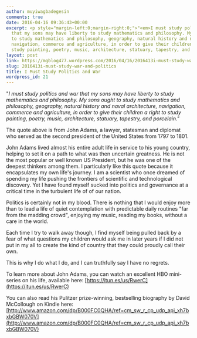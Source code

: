 ```yaml
---
author: muyiwagbadegesin
comments: true
date: 2016-04-16 09:36:43+00:00
excerpt: <p style="margin-left:0;margin-right:0;">"<em>I must study politics and war
  that my sons may have liberty to study mathematics and philosophy. My sons ought
  to study mathematics and philosophy, geography, natural history and naval architecture,
  navigation, commerce and agriculture, in order to give their children a right to
  study painting, poetry, music, architecture, statuary, tapestry, and porcelain."</em></p><p> </p>
layout: post
link: https://mgblog477.wordpress.com/2016/04/16/2016413i-must-study-war-and-politics/
slug: 2016413i-must-study-war-and-politics
title: I Must Study Politics and War
wordpress_id: 21
---
```


"_I must study politics and war that my sons may have liberty to study mathematics and philosophy. My sons ought to study mathematics and philosophy, geography, natural history and naval architecture, navigation, commerce and agriculture, in order to give their children a right to study painting, poetry, music, architecture, statuary, tapestry, and porcelain."_

The quote above is from John Adams, a lawyer, statesman and diplomat who served as the second president of the United States from 1797 to 1801.

John Adams lived almost his entire adult life in service to his young country, helping to set it on a path to what was then uncertain greatness. He is not the most popular or well known US President, but he was one of the deepest thinkers among them. I particularly like this quote because it encapsulates my own life's journey. I am a scientist who once dreamed of spending my life pushing the frontiers of scientific and technological discovery. Yet I have found myself sucked into politics and governance at a critical time in the turbulent life of of our nation.

Politics is certainly not in my blood. There is nothing that I would enjoy more than to lead a life of quiet contemplation with predictable daily routines "far from the madding crowd", enjoying my music, reading my books, without a care in the world.

Each time I try to walk away though, I find myself being pulled back by a fear of what questions my children would ask me in later years if I did not put in my all to create the kind of country that they could proudly call their own.

This is why I do what I do, and I can truthfully say I have no regrets.

To learn more about John Adams, you can watch an excellent HBO mini-series on his life, available here: [https://itun.es/us/RwerC](https://itun.es/us/RwerC)

You can also read his Pulitzer prize-winning, bestselling biography by David McCollough on Kindle here: [http://www.amazon.com/dp/B000FC0QHA/ref=cm_sw_r_cp_udp_api_xh7bxbGBW070V](http://www.amazon.com/dp/B000FC0QHA/ref=cm_sw_r_cp_udp_api_xh7bxbGBW070V)
